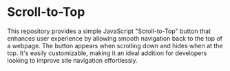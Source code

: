 # Scroll-to-Top
This repository provides a simple JavaScript "Scroll-to-Top" button that enhances user experience by allowing smooth navigation back to the top of a webpage. The button appears when scrolling down and hides when at the top. It's easily customizable, making it an ideal addition for developers looking to improve site navigation effortlessly.
